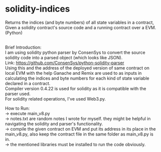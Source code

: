 # solidity-indices<br /> 
Returns the indices (and byte numbers) of all state variables in a contract, Given a solidity contract's source code and a running contract over a EVM. (Python)<br /> <br /> 

Brief Introduction:<br /> 
I am using solidity python parser by ConsenSys to convert the source solidity code into a parsed object (which looks like JSON). <br /> Link: https://github.com/ConsenSys/python-solidity-parser<br /> 
Using this and the address of the deployed version of same contract on local EVM with the help Ganache and Remix are used to as inputs in calculating the indices and byte numbers for each kind of state variable declared in a contract.<br /> 
Compiler version 0.4.22 is used for solidity as it is compatible with the parser used.<br /> 
For solidity related operations, I've used Web3.py.<br /> 

How to Run:<br /> 
-> execute main_v8.py<br /> 
-> notes.txt are random notes I wrote for myself. they might be helpful in navigating the solidity and parser's functionality.<br /> 
-> compile the given contract on EVM and put its address in its place in the main_v8.py, also keep the contract file in the same folder as main_v8.py is in. <br /> 
-> the mentioned libraries must be installed to run the code obviously.
